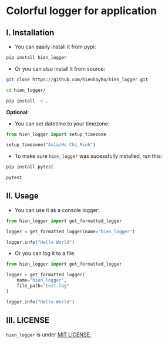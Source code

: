 # Colorful logger for application

## I. Installation

- You can easily install it from pypi:

```bash
pip install hien_logger
```

- Or you can also install it from source:

```bash
git clone https://github.com/hienhayho/hien_logger.git

cd hien_logger/

pip install -v .
```

**Optional**:

- You can set datetime to your timezone:

```python
from hien_logger import setup_timezone

setup_timezone("Asia/Ho_Chi_Minh")
```

- To make sure `hien_logger` was sucessfully installed, run this:

```bash
pip install pytest

pytest
```

## II. Usage

- You can use it as a console logger:

```python
from hien_logger import get_formatted_logger

logger = get_formatted_logger(name="hien_logger")

logger.info("Hello World")
```

- Or you can log it to a file:

```python
from hien_logger import get_formatted_logger

logger = get_formatted_logger(
    name="hien_logger",
    file_path="test.log"
)

logger.info("Hello World")
```

## III. LICENSE

`hien_logger` is under [MIT LICENSE.](./LICENSE)
